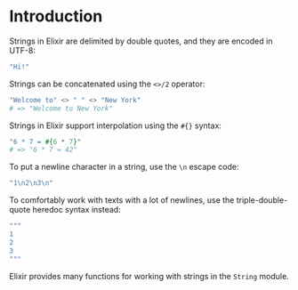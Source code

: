 # Introduction

Strings in Elixir are delimited by double quotes, and they are encoded in UTF-8:

```elixir
"Hi!"
```

Strings can be concatenated using the `<>/2` operator:

```elixir
"Welcome to" <> " " <> "New York"
# => "Welcome to New York"
```

Strings in Elixir support interpolation using the `#{}` syntax:

```elixir
"6 * 7 = #{6 * 7}"
# => "6 * 7 = 42"
```

To put a newline character in a string, use the `\n` escape code:

```elixir
"1\n2\n3\n"
```

To comfortably work with texts with a lot of newlines, use the triple-double-quote heredoc syntax instead:

```elixir
"""
1
2
3
"""
```

Elixir provides many functions for working with strings in the `String` module.
